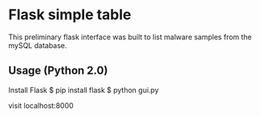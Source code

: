 # Flask simple table
This preliminary flask interface was built to list malware samples from the mySQL database.

Usage (Python 2.0)
------
  Install Flask
  $ pip install flask
  $ python gui.py

visit localhost:8000
